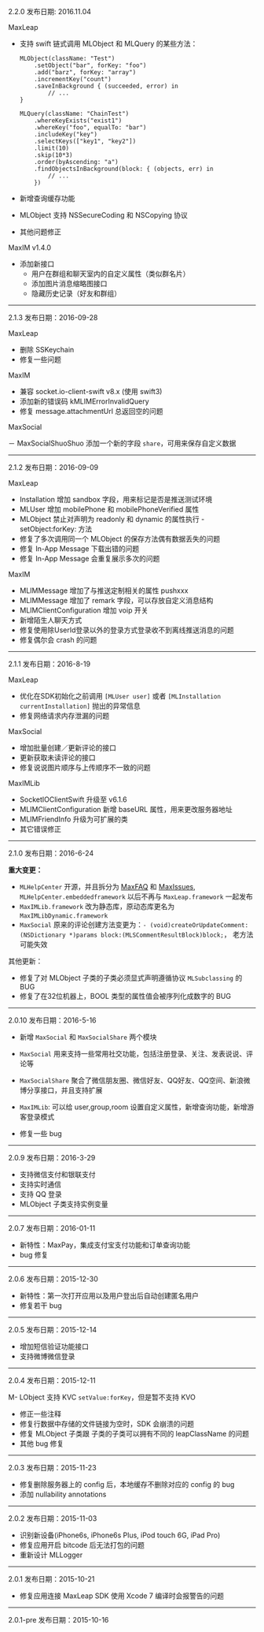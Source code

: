 

2.2.0 发布日期: 2016.11.04

MaxLeap

- 支持 swift 链式调用 MLObject 和 MLQuery 的某些方法：

    ```
    MLObject(className: "Test")
        .setObject("bar", forKey: "foo")
        .add("barz", forKey: "array")
        .incrementKey("count")
        .saveInBackground { (succeeded, error) in
            // ...
    }
    
    MLQuery(className: "ChainTest")
        .whereKeyExists("exist1")
        .whereKey("foo", equalTo: "bar")
        .includeKey("key")
        .selectKeys(["key1", "key2"])
        .limit(10)
        .skip(10*3)
        .order(byAscending: "a")
        .findObjectsInBackground(block: { (objects, err) in
            // ...
        })
    ```

- 新增查询缓存功能
- MLObject 支持 NSSecureCoding 和 NSCopying 协议
- 其他问题修正

MaxIM v1.4.0

- 添加新接口
    - 用户在群组和聊天室内的自定义属性（类似群名片）
    - 添加图片消息缩略图接口
    - 隐藏历史记录（好友和群组）

---

2.1.3 发布日期：2016-09-28

MaxLeap

- 删除 SSKeychain
- 修复一些问题

MaxIM

- 兼容 socket.io-client-swift v8.x (使用 swift3)
- 添加新的错误码 kMLIMErrorInvalidQuery
- 修复 message.attachmentUrl 总返回空的问题

MaxSocial

－ MaxSocialShuoShuo 添加一个新的字段 `share`，可用来保存自定义数据

---

2.1.2 发布日期：2016-09-09

MaxLeap

- Installation 增加 sandbox 字段，用来标记是否是推送测试环境
- MLUser 增加 mobilePhone 和 mobilePhoneVerified 属性
- MLObject 禁止对声明为 readonly 和 dynamic 的属性执行 -setObject:forKey: 方法
- 修复了多次调用同一个 MLObject 的保存方法偶有数据丢失的问题
- 修复 In-App Message 下载出错的问题
- 修复 In-App Message 会重复展示多次的问题

MaxIM

- MLIMMessage 增加了与推送定制相关的属性 pushxxx
- MLIMMessage 增加了 remark 字段，可以存放自定义消息结构
- MLIMClientConfiguration 增加 voip 开关
- 新增陌生人聊天方式
- 修复使用除UserId登录以外的登录方式登录收不到离线推送消息的问题
- 修复偶尔会 crash 的问题

---

2.1.1 发布日期：2016-8-19

MaxLeap

- 优化在SDK初始化之前调用 `[MLUser user]` 或者 `[MLInstallation currentInstallation]` 抛出的异常信息
- 修复网络请求内存泄漏的问题

MaxSocial

- 增加批量创建／更新评论的接口
- 更新获取未读评论的接口
- 修复说说图片顺序与上传顺序不一致的问题

MaxIMLib

- SocketIOClientSwift 升级至 v6.1.6
- MLIMClientConfiguration 新增 baseURL 属性，用来更改服务器地址
- MLIMFriendInfo 升级为可扩展的类
- 其它错误修正

---

2.1.0 发布日期：2016-6-24

**重大变更：**

- `MLHelpCenter` 开源，并且拆分为 [MaxFAQ](https://github.com/MaxLeap/Module-MaxFAQ-iOS) 和 [MaxIssues](https://github.com/MaxLeap/Module-MaxIssues-iOS), `MLHelpCenter.embeddedframework` 以后不再与 `MaxLeap.framework` 一起发布
- `MaxIMLib.framework` 改为静态库，原动态库更名为 `MaxIMLibDynamic.framework`
- `MaxSocial` 原来的评论创建方法变更为：`- (void)createOrUpdateComment:(NSDictionary *)params block:(MLSCommentResultBlock)block;`， 老方法可能失效

其他更新：

- 修复了对 MLObject 子类的子类必须显式声明遵循协议 `MLSubclassing` 的 BUG
- 修复了在32位机器上，BOOL 类型的属性值会被序列化成数字的 BUG

---

2.0.10 发布日期：2016-5-16

- 新增 `MaxSocial` 和 `MaxSocialShare` 两个模块 </br>
- `MaxSocial` 用来支持一些常用社交功能，包括注册登录、关注、发表说说、评论等</br>
- `MaxSocialShare` 聚合了微信朋友圈、微信好友、QQ好友、QQ空间、新浪微博分享接口，并且支持扩展</br>

- `MaxIMLib`: 可以给 user,group,room 设置自定义属性，新增查询功能，新增游客登录模式</br>

- 修复一些 bug

---

2.0.9 发布日期：2016-3-29

- 支持微信支付和银联支付</br>
- 支持实时通信</br>
- 支持 QQ 登录</br>
- MLObject 子类支持实例变量

---

2.0.7 发布日期：2016-01-11

- 新特性：MaxPay，集成支付宝支付功能和订单查询功能</br>
- bug 修复

---

2.0.6 发布日期：2015-12-30

- 新特性：第一次打开应用以及用户登出后自动创建匿名用户</br>
- 修复若干 bug

---

2.0.5 发布日期：2015-12-14

- 增加短信验证功能接口</br>
- 支持微博微信登录

---

2.0.4 发布日期：2015-12-11

M- LObject 支持 KVC `setValue:forKey`，但是暂不支持 KVO</br>
- 修正一些注释</br>
- 修复行数据中存储的文件链接为空时，SDK 会崩溃的问题</br>
- 修复 MLObject 子类跟 子类的子类可以拥有不同的 leapClassName 的问题</br>
- 其他 bug 修复

---

2.0.3 发布日期：2015-11-23

- 修复删除服务器上的 config 后，本地缓存不删除对应的 config 的 bug</br>
- 添加 nullability annotations

---

2.0.2 发布日期：2015-11-03

- 识别新设备(iPhone6s, iPhone6s Plus, iPod touch 6G, iPad Pro)</br>
- 修复应用开启 bitcode 后无法打包的问题</br>
- 重新设计 MLLogger

---

2.0.1 发布日期：2015-10-21

- 修复应用连接 MaxLeap SDK 使用 Xcode 7 编译时会报警告的问题

---

2.0.1-pre 发布日期：2015-10-16
